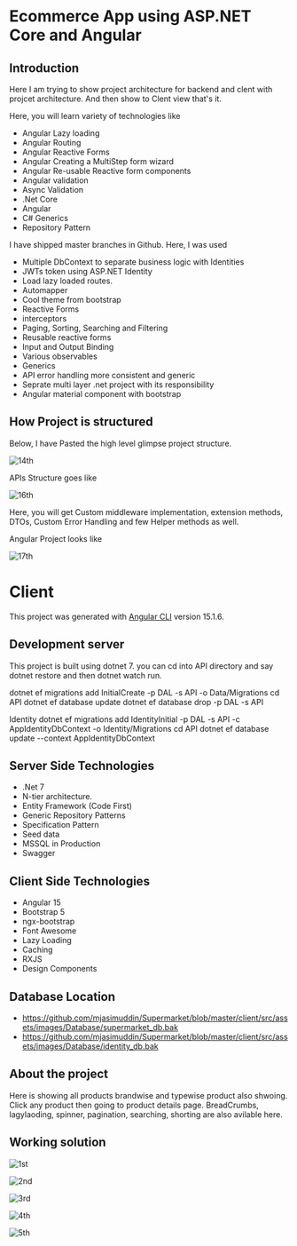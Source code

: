 # Ecommerce App using ASP.NET Core and Angular

## Introduction
Here I am trying to show project architecture for backend and clent with projcet architecture. And then show to Clent view that's it.
 
Here, you will learn variety of technologies like

-	Angular Lazy loading
-	Angular Routing
-	Angular Reactive Forms
-	Angular Creating a MultiStep form wizard
-	Angular Re-usable Reactive form components
-	Angular validation 
-	Async Validation
-	.Net Core
-	Angular
-	C# Generics
-	Repository Pattern

I have shipped master branches in Github. Here, I was used
 
-	Multiple DbContext to separate business logic with Identities
-	JWTs token using ASP.NET Identity
-	Load lazy loaded routes.
-	Automapper
-	Cool theme from bootstrap 
-	Reactive Forms
-	interceptors
-	Paging, Sorting, Searching and Filtering
-	Reusable reactive forms
-	Input and Output Binding
-	Various observables
-	Generics
-	API error handling more consistent and generic
-	Seprate multi layer .net project with its responsibility 
-	Angular material component with bootstrap

## How Project is structured 

Below, I have Pasted the high level glimpse project structure.

![14th](https://github.com/mjasimuddin/Supermarket/blob/master/client/src/assets/images/screenshot/API-archicture-1.png)

APIs Structure goes like

![16th](https://github.com/mjasimuddin/Supermarket/blob/master/client/src/assets/images/screenshot/API-archicture-2.png)

Here, you will get Custom middleware implementation, extension methods, DTOs, Custom Error Handling and few Helper methods as well.
 
Angular Project looks like 

![17th](https://github.com/mjasimuddin/Supermarket/blob/master/client/src/assets/images/screenshot/Clien_archicture_1.png)


# Client

This project was generated with [Angular CLI](https://github.com/angular/angular-cli) version 15.1.6.

## Development server

This project is built using dotnet 7. you can cd into API directory and say dotnet restore and  then dotnet watch run.

dotnet ef migrations add InitialCreate -p DAL -s API -o Data/Migrations
cd API
dotnet ef database update
dotnet ef database drop -p DAL -s API

Identity 
dotnet ef migrations add IdentityInitial -p DAL -s API -c AppIdentityDbContext -o Identity/Migrations
cd API
dotnet ef database update --context AppIdentityDbContext

## Server Side Technologies

- .Net 7
- N-tier architecture.
- Entity Framework (Code First)
- Generic Repository Patterns
- Specification Pattern
- Seed data
- MSSQL in Production
- Swagger


## Client Side Technologies

- Angular 15
- Bootstrap 5
- ngx-bootstrap
- Font Awesome
- Lazy Loading
- Caching
- RXJS
- Design Components

## Database Location

- https://github.com/mjasimuddin/Supermarket/blob/master/client/src/assets/images/Database/supermarket_db.bak
- https://github.com/mjasimuddin/Supermarket/blob/master/client/src/assets/images/Database/identity_db.bak


## About the project

Here is showing all products brandwise and typewise product also shwoing. Click any product then going to product details page. BreadCrumbs, lagylaoding, spinner, pagination, searching, shorting are also avilable here.


## Working solution

![1st](https://github.com/mjasimuddin/Supermarket/blob/master/client/src/assets/images/screenshot/home.png)

![2nd](https://github.com/mjasimuddin/Supermarket/blob/master/client/src/assets/images/screenshot/shop.png)

![3rd](https://github.com/mjasimuddin/Supermarket/blob/master/client/src/assets/images/screenshot/shop_1.png)

![4th](https://github.com/mjasimuddin/Supermarket/blob/master/client/src/assets/images/screenshot/login_page.png)

![5th](https://github.com/mjasimuddin/Supermarket/blob/master/client/src/assets/images/screenshot/register_page.png)




